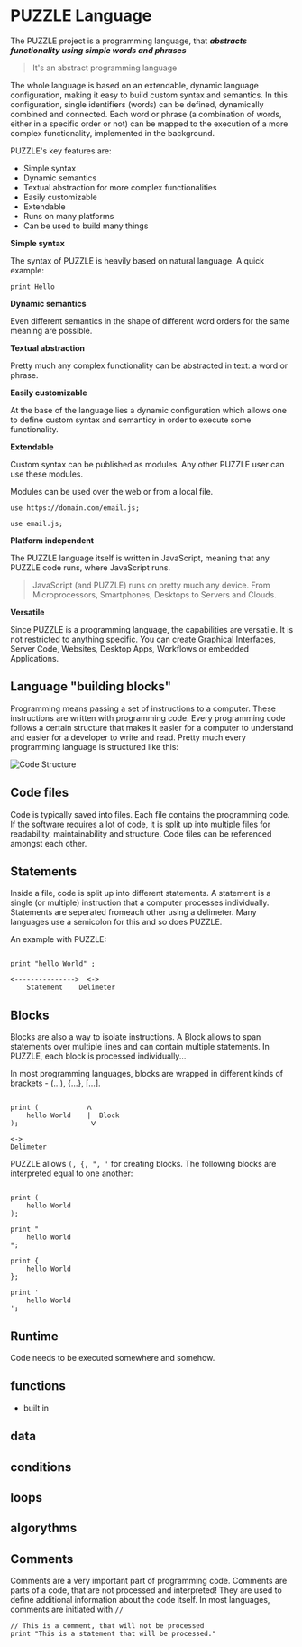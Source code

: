 
# PUZZLE Language

The PUZZLE project is a programming language, that ***abstracts functionality using simple words and phrases***

> It's an abstract programming language

The whole language is based on an extendable, dynamic language configuration, making it easy to build custom syntax and semantics. In this configuration, single identifiers (words) can be defined, dynamically combined and connected. Each word or phrase (a combination of words, either in a specific order or not) can be mapped to the execution of a more complex functionality, implemented in the background.


PUZZLE's key features are:

* Simple syntax
* Dynamic semantics
* Textual abstraction for more complex functionalities
* Easily customizable
* Extendable
* Runs on many platforms
* Can be used to build many things

**Simple syntax**

The syntax of PUZZLE is heavily based on natural language. 
A quick example:
```puzzle
print Hello
```

**Dynamic semantics**

Even different semantics in the shape of different word orders for the same meaning are possible.

**Textual abstraction**

Pretty much any complex functionality can be abstracted in text: a word or phrase.

**Easily customizable**

At the base of the language lies a dynamic configuration which allows one to define custom syntax and semanticy in order to execute some functionality.

**Extendable**

Custom syntax can be published as modules. Any other PUZZLE user can use these modules. 

Modules can be used over the web or from a local file.

```puzzle
use https://domain.com/email.js;

use email.js;
```

**Platform independent**

The PUZZLE language itself is written in JavaScript, meaning that any PUZZLE code runs, where JavaScript runs.

> JavaScript (and PUZZLE) runs on pretty much any device. From Microprocessors, Smartphones, Desktops to Servers and Clouds.

**Versatile**

Since PUZZLE is a programming language, the capabilities are versatile. It is not restricted to anything specific. You can create Graphical Interfaces, Server Code, Websites, Desktop Apps, Workflows or embedded Applications.

## Language "building blocks"

Programming means passing a set of instructions to a computer. These instructions are written with programming code. Every programming code follows a certain structure that makes it easier for a computer to understand and easier for a developer to write and read. Pretty much every programming language is structured like this:

![Code Structure](../../assets/code-structure.png)

## Code files

Code is typically saved into files. Each file contains the programming code. If the software requires a lot of code, it is split up into multiple files for readability, maintainability and structure. Code files can be referenced amongst each other.

## Statements

Inside a file, code is split up into different statements. A statement is a single (or multiple) instruction that a computer processes individually. Statements are seperated fromeach other using a delimeter. Many languages use a semicolon for this and so does PUZZLE.

An example with PUZZLE:
```puzzle

print "hello World" ;

<--------------->  <->
    Statement    Delimeter

```

## Blocks

Blocks are also a way to isolate instructions. A Block allows to span statements over multiple lines and can contain multiple statements. In PUZZLE, each block is processed individually...

In most programming languages, blocks are wrapped in different kinds of brackets - (...), {...}, [...].

```puzzle

print (			   ᐱ
	hello World	   |  Block
);				    ᐯ

<->
Delimeter

```

PUZZLE allows `(, {, ", '` for creating blocks. The following blocks are interpreted equal to one another:

```puzzle

print (   
	hello World
);

print "   
	hello World
";

print {   
	hello World
};

print ' 
	hello World
';

```

## Runtime

Code needs to be executed somewhere and somehow.

## functions

- built in

## data

## conditions

## loops

## algorythms

## Comments

Comments are a very important part of programming code. Comments are parts of a code, that are not processed and interpreted! They are used to define additional information about the code itself. In most languages, comments are initiated with `//`

```puzzle
// This is a comment, that will not be processed
print "This is a statement that will be processed."
```
